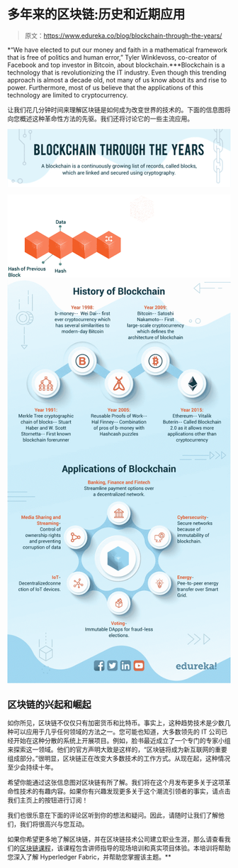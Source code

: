 # 多年来的区块链:历史和近期应用

> 原文：<https://www.edureka.co/blog/blockchain-through-the-years/>

*“We have elected to put our money and faith in a mathematical framework that is free of politics and human error,” Tyler Winklevoss, co-creator of Facebook and top investor in Bitcoin, about blockchain.***Blockchain is a technology that is revolutionizing the IT industry. Even though this trending approach is almost a decade old, not many of us know about its and rise to power. Furthermore, most of us believe that the applications of this technology are limited to cryptocurrency.

让我们花几分钟时间来理解区块链是如何成为改变世界的技术的。下面的信息图将向您概述这种革命性方法的先驱。我们还将讨论它的一些主流应用。

![blockchain through the years 1](img/c8bb0380a44e4ac479f955f595aad0cf.png)

![blockchain through the years 2](img/caa482d8487c66dbc185c8c23dc3fe9e.png) ![blockchain through the years 3](img/a40c12a5f33d59f612cbb720b2631ee1.png)

## 区块链的兴起和崛起

如你所见，区块链不仅仅只有加密货币和比特币。事实上，这种趋势技术是少数几种可以应用于几乎任何领域的方法之一。您可能也知道，大多数领先的 IT 公司已经开始在这种分散的系统上开展项目。例如，脸书最近成立了一个专门的专家小组来探索这一领域。他们的官方声明大致是这样的，“区块链将成为新互联网的重要组成部分。”很明显，区块链正在改变大多数技术的工作方式。从现在起，这种情况至少会持续十年。

希望你能通过这张信息图对区块链有所了解。我们将在这个月发布更多关于这项革命性技术的有趣内容。如果你有兴趣发现更多关于这个潮流引领者的事实，请点击我们主页上的按钮进行订阅！

我们也很乐意在下面的评论区听到你的想法和疑问。因此，请随时让我们了解他们，我们将很高兴与您互动。

如果你希望更多地了解区块链，并在区块链技术公司建立职业生涯，那么请查看我们的[区块链课程](https://www.edureka.co/blockchain-training)，该课程包含讲师指导的现场培训和真实项目体验。本培训将帮助您深入了解 Hyperledger Fabric，并帮助您掌握该主题。**